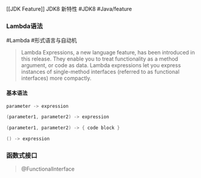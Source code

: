  [[JDK Feature]]
JDK8 新特性
#JDK8 #Java/feature


### Lambda语法 
#Lambda #形式语言与自动机

> Lambda Expressions, a new language feature, has been introduced in this release. They enable you to treat functionality as a method argument, or code as data. Lambda expressions let you express instances of single-method interfaces (referred to as functional interfaces) more compactly.

#### 基本语法

```java
parameter -> expression
```

```java
(parameter1, parameter2) -> expression
```

```java
(parameter1, parameter2) -> { code block }
```

```java
() -> expression
```

### 函数式接口

> @FunctionalInterface